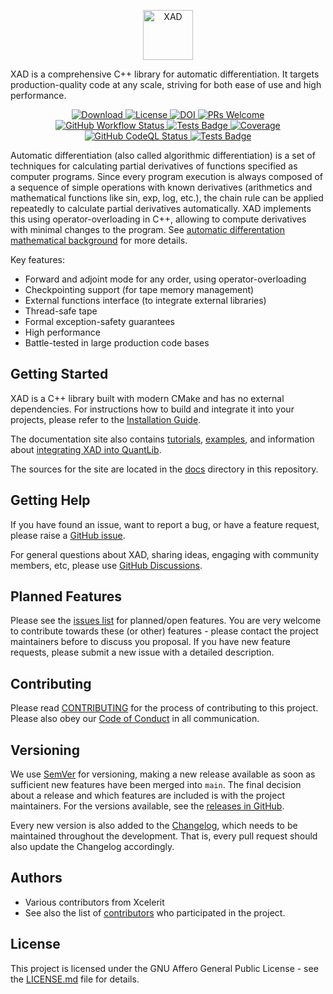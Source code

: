 <p align="center" dir="auto">
    <a href="https://auto-differentiation.github.io" rel="nofollow" target="_blank">
        <img src="https://github.com/auto-differentiation/XAD/blob/main/docs/images/logo.svg?raw=true" height="80" alt="XAD" style="max-width:100%">
    </a>
</p>

XAD is a comprehensive C++ library for automatic differentiation.
It targets production-quality code at any scale, striving for both ease of use and high performance.

<p align="center" dir="auto">
    <a href="https://github.com/auto-differentiation/XAD/releases/latest">
        <img src="https://img.shields.io/github/v/release/auto-differentiation/XAD?label=Download&sort=semver" alt="Download" style="max-width: 100%;">
    </a>
    <a href="https://github.com/auto-differentiation/XAD/blob/main/LICENSE.md">
        <img src="https://img.shields.io/github/license/auto-differentiation/XAD?label=License" alt="License" style="max-width: 100%;">
    </a>
    <a href="https://doi.org/10.5281/zenodo.7965885">
        <img src="https://zenodo.org/badge/DOI/10.5281/zenodo.7965885.svg" alt="DOI" style="max-width: 100%;">
    </a>
    <a href="https://github.com/auto-differentiation/XAD/blob/main/CONTRIBUTING.md">
        <img src="https://img.shields.io/badge/PRs%20-welcome-brightgreen.svg" alt="PRs Welcome" style="max-width: 100%;">
    </a>
    <br>
    <a href="https://github.com/auto-differentiation/XAD/actions/workflows/ci.yml">
        <img src="https://img.shields.io/github/actions/workflow/status/auto-differentiation/XAD/ci.yml?label=Build&logo" alt="GitHub Workflow Status" style="max-width: 100%;">
    </a>
    <a href="https://github.com/auto-differentiation/XAD/actions?query=workflow%3ACI">
        <img src="https://gist.githubusercontent.com/auto-differentiation-dev/e0eab86863fac6da5e44d20df215f836/raw/badge.svg" alt="Tests Badge" style="max-width: 100%;">
    </a>
    <a href="https://coveralls.io/github/auto-differentiation/XAD?branch=main">
        <img src="https://coveralls.io/repos/github/auto-differentiation/XAD/badge.svg?branch=main" alt="Coverage" style="max-width: 100%;">
    </a>
    <a href="https://github.com/auto-differentiation/XAD/actions?query=workflow%3ACodeQL++">
        <img src="https://github.com/auto-differentiation/XAD/actions/workflows/codeql-analysis.yml/badge.svg" alt="GitHub CodeQL Status" style="max-width: 100%;" >
    </a>
    <a href="https://www.codacy.com/gh/auto-differentiation/XAD/dashboard">
        <img src="https://img.shields.io/codacy/grade/1826d0a6c8ce4feb81ef3b482d65c7b4?logo=codacy&label=Quality%20%28Codacy%29" alt="Tests Badge" style="max-width: 100%;">
    </a>
</p>

Automatic differentiation (also called algorithmic differentiation) is a set of techniques for calculating partial derivatives
of functions specified as computer programs. 
Since every program execution is always composed of a sequence of simple operations with known derivatives (arithmetics and mathematical functions like sin, exp, log, etc.),
the chain rule can be applied repeatedly to calculate partial derivatives automatically.
XAD implements this using operator-overloading in C++,
allowing to compute derivatives with minimal changes to the program.
See [automatic differentation mathematical background](https://auto-differentiation.github.io/aad/) for more details.

Key features:

-   Forward and adjoint mode for any order, using operator-overloading
-   Checkpointing support (for tape memory management)
-   External functions interface (to integrate external libraries)
-   Thread-safe tape
-   Formal exception-safety guarantees
-   High performance
-   Battle-tested in large production code bases

## Getting Started

XAD is a C++ library built with modern CMake and has no external dependencies. 
For instructions how to build and integrate it into your projects, please refer to the
[Installation Guide](https://auto-differentiation.github.io/installation/).

The documentation site also contains [tutorials](https://auto-differentiation.github.io/tutorials/), 
[examples](https://auto-differentiation.github.io/examples/), 
and information about [integrating XAD into QuantLib](https://auto-differentiation.github.io/quantlib/).

The sources for the site are located in the [docs](docs) directory in this repository.

## Getting Help

If you have found an issue, want to report a bug, or have a feature request, please raise a [GitHub issue](https://github.com/auto-differentiation/XAD/issues).

For general questions about XAD, sharing ideas, engaging with community members, etc, please use [GitHub Discussions](https://github.com/auto-differentiation/XAD/discussions).

## Planned Features

Please see the [issues list](https://github.com/auto-differentiation/XAD/issues?q=is%3Aopen+is%3Aissue+label%3Aenhancement) for planned/open features.
You are very welcome to contribute towards these (or other) features - please contact the project maintainers before to discuss you proposal.
If you have new feature requests, please submit a new issue with a detailed description.

## Contributing

Please read [CONTRIBUTING](CONTRIBUTING.md) for the process of contributing to this project.
Please also obey our [Code of Conduct](CODE_OF_CONDUCT.md) in all communication.

## Versioning

We use [SemVer](http://semver.org/) for versioning,
making a new release available as soon as sufficient new features have been merged into `main`.
The final decision about a release and which features are included is with the project maintainers.
For the versions available, see the [releases in GitHub](https://github.com/auto-differentiation/XAD/releases).

Every new version is also added to the [Changelog](CHANGELOG.md),
which needs to be maintained throughout the development.
That is, every pull request should also update the Changelog accordingly.

## Authors

-   Various contributors from Xcelerit
-   See also the list of [contributors](https://github.com/auto-differentiation/XAD/contributors) who participated in the project.


## License

This project is licensed under the GNU Affero General Public License - see the [LICENSE.md](LICENSE.md) file for details.
